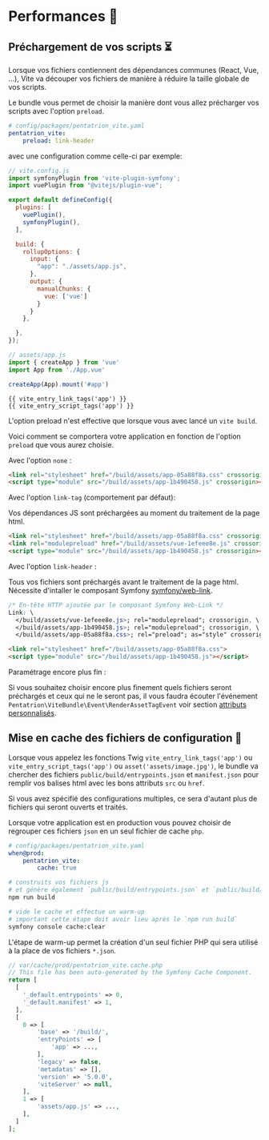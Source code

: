 # Performances 🚀

## Préchargement de vos scripts ⏳

Lorsque vos fichiers contiennent des dépendances communes (React, Vue, ...), Vite va découper vos fichiers de manière à réduire la taille globale de vos scripts.

Le bundle vous permet de choisir la manière dont vous allez précharger vos scripts avec l'option `preload`.

```yaml
# config/packages/pentatrion_vite.yaml
pentatrion_vite:
    preload: link-header
```


avec une configuration comme celle-ci par exemple:

```js
// vite.config.js
import symfonyPlugin from 'vite-plugin-symfony';
import vuePlugin from "@vitejs/plugin-vue";

export default defineConfig({
  plugins: [
    vuePlugin(),
    symfonyPlugin(),
  ],

  build: {
    rollupOptions: {
      input: {
        "app": "./assets/app.js",
      },
      output: {
        manualChunks: {
          vue: ['vue']
        }
      }
    },

  },
});
```

```js
// assets/app.js
import { createApp } from 'vue'
import App from './App.vue'

createApp(App).mount('#app')
```
```twig
{{ vite_entry_link_tags('app') }}
{{ vite_entry_script_tags('app') }}
```

L'option preload n'est effective que lorsque vous avec lancé un `vite build`.

Voici comment se comportera votre application en fonction de l'option `preload` que vous aurez choisie.


Avec l'option `none` :

```html
<link rel="stylesheet" href="/build/assets/app-05a88f8a.css" crossorigin>
<script type="module" src="/build/assets/app-1b490458.js" crossorigin></script>
```

Avec l'option `link-tag` (comportement par défaut):

Vos dépendances JS sont préchargées au moment du traitement de la page html.

```html
<link rel="stylesheet" href="/build/assets/app-05a88f8a.css" crossorigin>
<link rel="modulepreload" href="/build/assets/vue-1efeee8e.js" crossorigin>
<script type="module" src="/build/assets/app-1b490458.js" crossorigin></script>
```

Avec l'option `link-header` :

Tous vos fichiers sont préchargés avant le traitement de la page html. Nécessite d'intaller le composant Symfony [symfony/web-link](https://github.com/symfony/web-link).
```css
/* En-tête HTTP ajoutée par le composant Symfony Web-Link */
Link: \
  </build/assets/vue-1efeee8e.js>; rel="modulepreload"; crossorigin, \
  </build/assets/app-1b490458.js>; rel="modulepreload"; crossorigin, \
  </build/assets/app-05a88f8a.css>; rel="preload"; as="style" crossorigin
```
```html
<link rel="stylesheet" href="/build/assets/app-05a88f8a.css">
<script type="module" src="/build/assets/app-1b490458.js"></script>
```

Paramétrage encore plus fin :

Si vous souhaitez choisir encore plus finement quels fichiers seront préchargés et
ceux qui ne le seront pas, il vous faudra écouter l'événement `Pentatrion\ViteBundle\Event\RenderAssetTagEvent` voir section [attributs personnalisés](/fr/guide/custom-attributes.html).


## Mise en cache des fichiers de configuration 🏃

Lorsque vous appelez les fonctions Twig `vite_entry_link_tags('app')` ou `vite_entry_script_tags('app')` ou `asset('assets/image.jpg')`, le bundle va chercher des fichiers `public/build/entrypoints.json` et `manifest.json` pour remplir vos balises html avec les bons attributs `src` ou `href`.

Si vous avez spécifié des configurations multiples, ce sera d'autant plus de fichiers qui seront ouverts et traités.

Lorsque votre application est en production vous pouvez choisir de regrouper ces fichiers `json` en un seul fichier de cache `php`.

```yaml
# config/packages/pentatrion_vite.yaml
when@prod:
    pentatrion_vite:
        cache: true
```

```bash
# construits vos fichiers js
# et génère également `public/build/entrypoints.json` et `public/build/manifest.json`
npm run build

# vide le cache et effectue un warm-up
# important cette étape doit avoir lieu après le `npm run build`
symfony console cache:clear
```

L'étape de warm-up permet la création d'un seul fichier PHP qui sera utilisé à la place de vos fichiers `*.json`.

```php
// var/cache/prod/pentatrion_vite.cache.php
// This file has been auto-generated by the Symfony Cache Component.
return [
  [
    '_default.entrypoints' => 0,
    '_default.manifest' => 1,
  ],
  [
    0 => [
        'base' => '/build/',
        'entryPoints' => [
            'app' => ...,
        ],
        'legacy' => false,
        'metadatas' => [],
        'version' => '5.0.0',
        'viteServer' => null,
    ],
    1 => [
        'assets/app.js' => ...,
    ],
  ]
];
```

